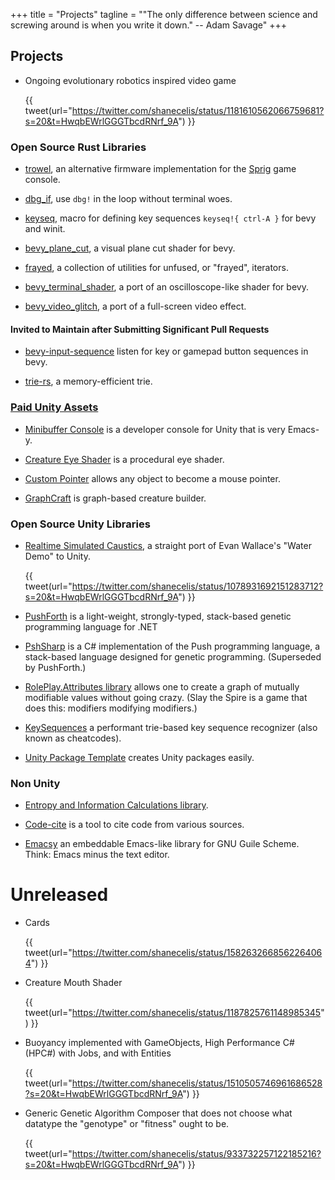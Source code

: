 +++
title = "Projects"
tagline = "\"The only difference between science and screwing around is when you write it down.\" -- Adam Savage"
+++

## Projects

- Ongoing evolutionary robotics inspired video game
  
  {{ tweet(url="https://twitter.com/shanecelis/status/1181610562066759681?s=20&t=HwqbEWrlGGGTbcdRNrf_9A") }}

### Open Source Rust Libraries

- [trowel](https://github.com/shanecelis/trowel), an alternative firmware implementation for the [Sprig](https://sprig.hackclub.com) game console.

- [dbg_if](https://crates.io/crates/dbg_if), use `dbg!` in the loop without terminal woes.

- [keyseq](https://crates.io/crates/keyseq), macro for defining key sequences `keyseq!{ ctrl-A }` for bevy and winit. 

- [bevy_plane_cut](https://crates.io/crates/bevy_plane_cut), a visual plane cut shader for bevy.

- [frayed](https://crates.io/crates/frayed), a collection of utilities for unfused, or "frayed", iterators.

- [bevy_terminal_shader](https://crates.io/crates/bevy_terminal_shader), a port of an oscilloscope-like shader for bevy.

- [bevy_video_glitch](https://crates.io/crates/bevy_video_glitch), a port of a full-screen video effect.


#### Invited to Maintain after Submitting Significant Pull Requests

- [bevy-input-sequence](https://crates.io/crates/bevy-input-sequence) listen for key or gamepad button sequences in bevy.

- [trie-rs](https://crates.io/crates/trie-rs), a memory-efficient trie.


### [Paid Unity Assets](http://seawisphunter.com/#products)

- [Minibuffer Console](https://assetstore.unity.com/packages/tools/input-management/minibuffer-console-72667) is a developer console for Unity that is very Emacs-y.

- [Creature Eye Shader](https://assetstore.unity.com/packages/vfx/shaders/creature-eye-shader-96106) is a procedural eye shader.

- [Custom Pointer](https://assetstore.unity.com/packages/tools/input-management/custom-pointer-43318) allows any object to become a mouse pointer.

- [GraphCraft](http://u3d.as/content/seawisp-hunter-llc/graph-craft/b1o) is graph-based creature builder.

### Open Source Unity Libraries

- [Realtime Simulated Caustics](https://github.com/shanecelis/water-demo), a straight port of Evan Wallace's "Water Demo" to Unity.

  {{ tweet(url="https://twitter.com/shanecelis/status/1078931692151283712?s=20&t=HwqbEWrlGGGTbcdRNrf_9A") }}
  
- [PushForth](https://github.com/shanecelis/push-forth-dotnet) is a light-weight, strongly-typed, stack-based genetic programming language for .NET

- [PshSharp](https://github.com/shanecelis/PshSharp) is a C# implementation of the Push programming language, a stack-based language designed for genetic programming. (Superseded by PushForth.)

- [RolePlay.Attributes library](https://github.com/shanecelis/SeawispHunter.RolePlay.Attributes) allows one to create a graph of mutually modifiable values without going crazy. (Slay the Spire is a game that does this: modifiers modifying modifiers.)

- [KeySequences](https://github.com/shanecelis/KeySequences) a performant trie-based key sequence recognizer (also known as cheatcodes).

- [Unity Package Template](https://github.com/shanecelis/unity-package-template) creates Unity packages easily.

### Non Unity

- [Entropy and Information Calculations library](https://github.com/shanecelis/SeawispHunter.Maths).

- [Code-cite](https://github.com/shanecelis/code-cite) is a tool to cite code from various sources.

- [Emacsy](https://github.com/shanecelis/emacsy) an embeddable Emacs-like library for GNU Guile Scheme. Think: Emacs minus the text editor.

# Unreleased

- Cards

  {{ tweet(url="https://twitter.com/shanecelis/status/1582632668562264064") }}

- Creature Mouth Shader

  {{ tweet(url="https://twitter.com/shanecelis/status/1187825761148985345") }}
  
- Buoyancy implemented with GameObjects, High Performance C# (HPC#) with Jobs, and with Entities

  {{ tweet(url="https://twitter.com/shanecelis/status/1510505746961686528?s=20&t=HwqbEWrlGGGTbcdRNrf_9A") }}
  
- Generic Genetic Algorithm Composer that does not choose what datatype the "genotype" or "fitness" ought to be.

  {{ tweet(url="https://twitter.com/shanecelis/status/933732257122185216?s=20&t=HwqbEWrlGGGTbcdRNrf_9A") }}

